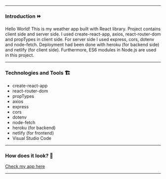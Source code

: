 ***
### Introduction ⏩
Hello World! This is my weather app built with React library. Project contains client side and server side. I used create-react-app, axios, react-router-dom and propTypes in client side. For server side I used express, cors, dotenv and node-fetch. Deployment had been done with heroku (for backend side) and netlify (for client side). Furthermore, ES6 modules in Node.js are used in this project.
***
### Technologies and Tools 🏗
* create-react-app 
* react-router-dom
* propTypes 
* axios
* express
* cors
* dotenv
* node-fetch
* heroku (for backend)
* netlify (for frontend)
* Visual Studio Code
***
### How does it look? 👀
[Check my app here](https://forecast-weather-app-by-charlie.netlify.app/)
***
